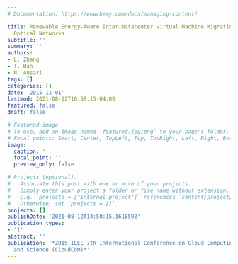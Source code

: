 ```yaml
---
# Documentation: https://wowchemy.com/docs/managing-content/

title: Renewable Energy-Aware Inter-Datacenter Virtual Machine Migration over Elastic
  Optical Networks
subtitle: ''
summary: ''
authors:
- L. Zhang
- T. Han
- N. Ansari
tags: []
categories: []
date: '2015-11-01'
lastmod: 2021-08-12T10:58:15-04:00
featured: false
draft: false

# Featured image
# To use, add an image named `featured.jpg/png` to your page's folder.
# Focal points: Smart, Center, TopLeft, Top, TopRight, Left, Right, BottomLeft, Bottom, BottomRight.
image:
  caption: ''
  focal_point: ''
  preview_only: false

# Projects (optional).
#   Associate this post with one or more of your projects.
#   Simply enter your project's folder or file name without extension.
#   E.g. `projects = ["internal-project"]` references `content/project/deep-learning/index.md`.
#   Otherwise, set `projects = []`.
projects: []
publishDate: '2021-08-12T14:58:15.161859Z'
publication_types:
- '1'
abstract: ''
publication: '*2015 IEEE 7th International Conference on Cloud Computing Technology
  and Science (CloudCom)*'
---
```

